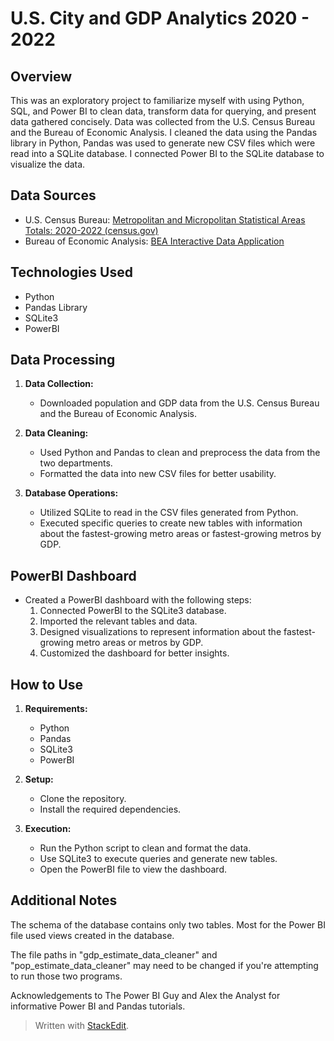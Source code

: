 # U.S. City and GDP Analytics 2020 - 2022 

## Overview

This was an exploratory project to familiarize myself with using Python, SQL, and Power BI to clean data, transform data for querying, and present data gathered concisely. Data was collected from the U.S. Census Bureau and the Bureau of Economic Analysis. I cleaned the data using the Pandas library in Python, Pandas was used to generate new CSV files which were read into a SQLite database. I connected Power BI to the SQLite database to visualize the data.

## Data Sources

-   U.S. Census Bureau: [Metropolitan and Micropolitan Statistical Areas Totals: 2020-2022 (census.gov)](https://www.census.gov/data/tables/time-series/demo/popest/2020s-total-metro-and-micro-statistical-areas.html)
-   Bureau of Economic Analysis: [BEA Interactive Data Application](https://apps.bea.gov/itable/?ReqID=70&step=1&_gl=1*xiubuz*_ga*MTQxNDUwMjUyNi4xNzAzMDAxNzEw*_ga_J4698JNNFT*MTcwMzExMzk4Ny4zLjEuMTcwMzExNDM4OS4yNy4wLjA.#eyJhcHBpZCI6NzAsInN0ZXBzIjpbMSwyOSwyNSwzMSwyNiwyNywzMF0sImRhdGEiOltbIlRhYmxlSWQiLCI1MzMiXSxbIk1ham9yX0FyZWEiLCI1Il0sWyJTdGF0ZSIsWyI1Il1dLFsiQXJlYSIsWyJYWCJdXSxbIlN0YXRpc3RpYyIsWyIzIl1dLFsiVW5pdF9vZl9tZWFzdXJlIiwiTGV2ZWxzIl0sWyJZZWFyIixbIi0xIl1dLFsiWWVhckJlZ2luIiwiLTEiXSxbIlllYXJfRW5kIiwiLTEiXV19)

## Technologies Used

-   Python
-   Pandas Library
-   SQLite3
-   PowerBI

## Data Processing

1.  **Data Collection:**
    
    -   Downloaded population and GDP data from the U.S. Census Bureau and the Bureau of Economic Analysis.
2.  **Data Cleaning:**
    
    -   Used Python and Pandas to clean and preprocess the data from the two departments.
    -   Formatted the data into new CSV files for better usability.
3.  **Database Operations:**
    
    -   Utilized SQLite to read in the CSV files generated from Python.
    -   Executed specific queries to create new tables with information about the fastest-growing metro areas or fastest-growing metros by GDP.

## PowerBI Dashboard

-   Created a PowerBI dashboard with the following steps:
    1.  Connected PowerBI to the SQLite3 database.
    2.  Imported the relevant tables and data.
    3.  Designed visualizations to represent information about the fastest-growing metro areas or metros by GDP.
    4.  Customized the dashboard for better insights.

## How to Use

1.  **Requirements:**
    
    -   Python
    -   Pandas
    -   SQLite3
    -   PowerBI
2.  **Setup:**
    
    -   Clone the repository.
    -   Install the required dependencies.
3.  **Execution:**
    
    -   Run the Python script to clean and format the data.
    -   Use SQLite3 to execute queries and generate new tables.
    -   Open the PowerBI file to view the dashboard.

## Additional Notes
The schema of the database contains only two tables. Most for the Power BI file used views created in the database.

The file paths in "gdp_estimate_data_cleaner" and "pop_estimate_data_cleaner" may need to be changed if you're attempting to run those two programs.

Acknowledgements to The Power BI Guy and Alex the Analyst for informative Power BI and Pandas tutorials. 

> Written with [StackEdit](https://stackedit.io/).
